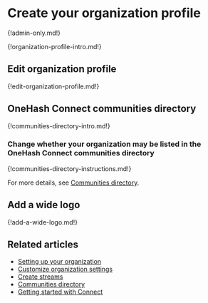 # Create your organization profile

{!admin-only.md!}

{!organization-profile-intro.md!}

## Edit organization profile

{!edit-organization-profile.md!}

## OneHash Connect communities directory

{!communities-directory-intro.md!}

### Change whether your organization may be listed in the OneHash Connect communities directory

{!communities-directory-instructions.md!}

For more details, see [Communities directory](/help/communities-directory).

## Add a wide logo

{!add-a-wide-logo.md!}

## Related articles

* [Setting up your organization](/help/getting-your-organization-started-with-connect)
* [Customize organization settings](/help/customize-organization-settings)
* [Create streams](/help/create-streams)
* [Communities directory](/help/communities-directory)
* [Getting started with Connect](/help/getting-started-with-connect)
